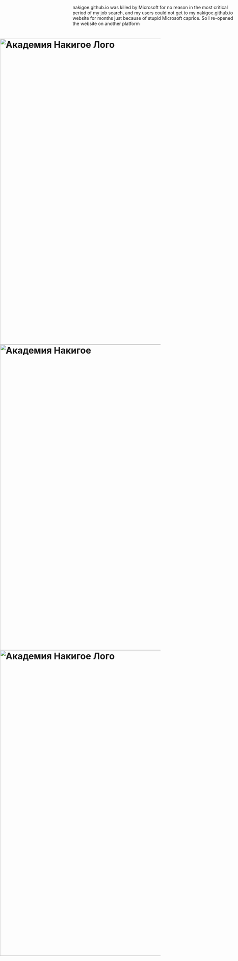 nakigoe.github.io was killed by Microsoft for no reason in the most critical period of my job search, and my users could not get to my nakigoe.github.io website for months just because of stupid Microsoft caprice. So I re-opened the website on another platform
<h1><a href="https://nakigoe.org" style="background-color: black;" target="_blank">
<img style="display: block; width: 100vw; 
  position: relative;
  left: 50%;
  right: 50%;
  margin-left: -50vw;
  margin-right: -50vw;"
  src="https://nakigoe.org/_IMG/logo-hot.png" 
  srcset="https://nakigoe.org/_IMG/logo-hot.png 4800w,
    https://nakigoe.org/_SRC/logo-hot-3840.png 3840w,
    https://nakigoe.org/_SRC/logo-hot-2560.png 2560w,
    https://nakigoe.org/_SRC/logo-hot-2400.png 2400w,
    https://nakigoe.org/_SRC/logo-hot-2048.png 2048w,
    https://nakigoe.org/_SRC/logo-hot-1920.png 1920w,
    https://nakigoe.org/_SRC/logo-hot-1600.png 1600w,
    https://nakigoe.org/_SRC/logo-hot-1440.png 1440w,
    https://nakigoe.org/_SRC/logo-hot-1280.png 1280w,
    https://nakigoe.org/_SRC/logo-hot-1200.png 1200w,
    https://nakigoe.org/_SRC/logo-hot-1080.png 1080w,
    https://nakigoe.org/_SRC/logo-hot-960.png 960w,
    https://nakigoe.org/_SRC/logo-hot-720.png 720w,
    https://nakigoe.org/_SRC/logo-hot-600.png 600w,
    https://nakigoe.org/_SRC/logo-hot-480.png 480w,
    https://nakigoe.org/_SRC/logo-hot-300.png 300w"
  alt="Академия Накигое Лого">
<img style="mix-blend-mode: multiply; display: block; width: 100vw;
  position: relative;
  left: 50%;
  right: 50%;
  margin-left: -50vw;
  margin-right: -50vw;
  z-index: 10;" 
  src="https://nakigoe.org/_IMG/nakigoe-academy-night.jpg" 
  srcset="https://nakigoe.org/_IMG/nakigoe-academy-night.jpg 2800w,
    https://nakigoe.org/_SRC/nakigoe-academy-night-2048.jpg 2048w"
  alt="Академия Накигое">
<img style="display: block; width: 100vw; 
  position: relative;
  left: 50%;
  right: 50%;
  margin-left: -50vw;
  margin-right: -50vw;"
  src="https://nakigoe.org/_IMG/logo.png" 
  srcset="https://nakigoe.org/_IMG/logo.png 4800w,
    https://nakigoe.org/_SRC/logo-3840.png 3840w,
    https://nakigoe.org/_SRC/logo-2560.png 2560w,
    https://nakigoe.org/_SRC/logo-2400.png 2400w,
    https://nakigoe.org/_SRC/logo-2048.png 2048w,
    https://nakigoe.org/_SRC/logo-1920.png 1920w,
    https://nakigoe.org/_SRC/logo-1600.png 1600w,
    https://nakigoe.org/_SRC/logo-1440.png 1440w,
    https://nakigoe.org/_SRC/logo-1280.png 1280w,
    https://nakigoe.org/_SRC/logo-1200.png 1200w,
    https://nakigoe.org/_SRC/logo-1080.png 1080w,
    https://nakigoe.org/_SRC/logo-960.png 960w,
    https://nakigoe.org/_SRC/logo-720.png 720w,
    https://nakigoe.org/_SRC/logo-600.png 600w,
    https://nakigoe.org/_SRC/logo-480.png 480w,
    https://nakigoe.org/_SRC/logo-300.png 300w"
  alt="Академия Накигое Лого">
</a></h1>
